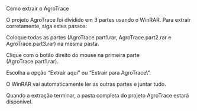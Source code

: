 Como extrair o AgroTrace

O projeto AgroTrace foi dividido em 3 partes usando o WinRAR.
Para extrair corretamente, siga estes passos:

Coloque todas as partes (AgroTrace.part1.rar, AgroTrace.part2.rar e AgroTrace.part3.rar) na mesma pasta.

Clique com o botão direito do mouse na primeira parte (AgroTrace.part1.rar).

Escolha a opção “Extrair aqui” ou “Extrair para AgroTrace\”.

O WinRAR vai automaticamente ler as outras partes e juntar tudo.

Quando a extração terminar, a pasta completa do projeto AgroTrace estará disponível.
